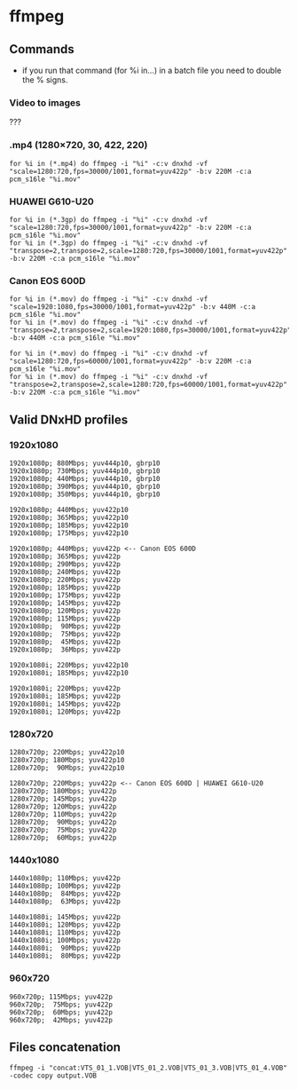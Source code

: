 # ffmpeg

## Commands

- if you run that command (for %i in…) in a batch file you need to double the % signs.

### Video to images

???

### .mp4 (1280×720, 30, 422, 220)

``
for %i in (*.mp4) do ffmpeg -i "%i" -c:v dnxhd -vf "scale=1280:720,fps=30000/1001,format=yuv422p" -b:v 220M -c:a pcm_s16le "%i.mov"
``

### HUAWEI G610-U20

```
for %i in (*.3gp) do ffmpeg -i "%i" -c:v dnxhd -vf "scale=1280:720,fps=30000/1001,format=yuv422p" -b:v 220M -c:a pcm_s16le "%i.mov"
for %i in (*.3gp) do ffmpeg -i "%i" -c:v dnxhd -vf "transpose=2,transpose=2,scale=1280:720,fps=30000/1001,format=yuv422p" -b:v 220M -c:a pcm_s16le "%i.mov"
```

### Canon EOS 600D

```
for %i in (*.mov) do ffmpeg -i "%i" -c:v dnxhd -vf "scale=1920:1080,fps=30000/1001,format=yuv422p" -b:v 440M -c:a pcm_s16le "%i.mov"
for %i in (*.mov) do ffmpeg -i "%i" -c:v dnxhd -vf "transpose=2,transpose=2,scale=1920:1080,fps=30000/1001,format=yuv422p" -b:v 440M -c:a pcm_s16le "%i.mov"
```
```
for %i in (*.mov) do ffmpeg -i "%i" -c:v dnxhd -vf "scale=1280:720,fps=60000/1001,format=yuv422p" -b:v 220M -c:a pcm_s16le "%i.mov"
for %i in (*.mov) do ffmpeg -i "%i" -c:v dnxhd -vf "transpose=2,transpose=2,scale=1280:720,fps=60000/1001,format=yuv422p" -b:v 220M -c:a pcm_s16le "%i.mov"
```

## Valid DNxHD profiles

### 1920x1080

```
1920x1080p; 880Mbps; yuv444p10, gbrp10
1920x1080p; 730Mbps; yuv444p10, gbrp10
1920x1080p; 440Mbps; yuv444p10, gbrp10
1920x1080p; 390Mbps; yuv444p10, gbrp10
1920x1080p; 350Mbps; yuv444p10, gbrp10
```
```
1920x1080p; 440Mbps; yuv422p10
1920x1080p; 365Mbps; yuv422p10
1920x1080p; 185Mbps; yuv422p10
1920x1080p; 175Mbps; yuv422p10
```
```
1920x1080p; 440Mbps; yuv422p <-- Canon EOS 600D
1920x1080p; 365Mbps; yuv422p
1920x1080p; 290Mbps; yuv422p
1920x1080p; 240Mbps; yuv422p
1920x1080p; 220Mbps; yuv422p
1920x1080p; 185Mbps; yuv422p
1920x1080p; 175Mbps; yuv422p
1920x1080p; 145Mbps; yuv422p
1920x1080p; 120Mbps; yuv422p
1920x1080p; 115Mbps; yuv422p
1920x1080p;  90Mbps; yuv422p
1920x1080p;  75Mbps; yuv422p
1920x1080p;  45Mbps; yuv422p
1920x1080p;  36Mbps; yuv422p
```
```
1920x1080i; 220Mbps; yuv422p10
1920x1080i; 185Mbps; yuv422p10
```
```
1920x1080i; 220Mbps; yuv422p
1920x1080i; 185Mbps; yuv422p
1920x1080i; 145Mbps; yuv422p
1920x1080i; 120Mbps; yuv422p
```

### 1280x720

```
1280x720p; 220Mbps; yuv422p10
1280x720p; 180Mbps; yuv422p10
1280x720p;  90Mbps; yuv422p10
```
```
1280x720p; 220Mbps; yuv422p <-- Canon EOS 600D | HUAWEI G610-U20
1280x720p; 180Mbps; yuv422p
1280x720p; 145Mbps; yuv422p
1280x720p; 120Mbps; yuv422p
1280x720p; 110Mbps; yuv422p
1280x720p;  90Mbps; yuv422p
1280x720p;  75Mbps; yuv422p
1280x720p;  60Mbps; yuv422p
```

### 1440x1080

```
1440x1080p; 110Mbps; yuv422p
1440x1080p; 100Mbps; yuv422p
1440x1080p;  84Mbps; yuv422p
1440x1080p;  63Mbps; yuv422p
```
```
1440x1080i; 145Mbps; yuv422p
1440x1080i; 120Mbps; yuv422p
1440x1080i; 110Mbps; yuv422p
1440x1080i; 100Mbps; yuv422p
1440x1080i;  90Mbps; yuv422p
1440x1080i;  80Mbps; yuv422p
```

### 960x720

```
960x720p; 115Mbps; yuv422p
960x720p;  75Mbps; yuv422p
960x720p;  60Mbps; yuv422p
960x720p;  42Mbps; yuv422p
```

## Files concatenation

```
ffmpeg -i "concat:VTS_01_1.VOB|VTS_01_2.VOB|VTS_01_3.VOB|VTS_01_4.VOB" -codec copy output.VOB
```
